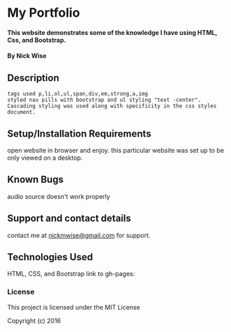 # My Portfolio

#### This website demonstrates some of  the knowledge I have using HTML, Css, and Bootstrap.


#### By Nick Wise

## Description
    tags used p,li,ol,ul,span,div,em,strong,a,img
    styled nav pills with bootstrap and ul styling "text -center".
    Cascading styling was used along with specificity in the css styles document.  


## Setup/Installation Requirements

 open website in browser and enjoy.
 this particular website was set up to be only viewed on a desktop.

## Known Bugs

audio source doesn't work properly

## Support and contact details

contact me at nickmwise@gmail.com for support.

## Technologies Used

HTML, CSS, and Bootstrap
link to gh-pages: 

### License

This project is licensed under the MIT License

Copyright (c) 2016
